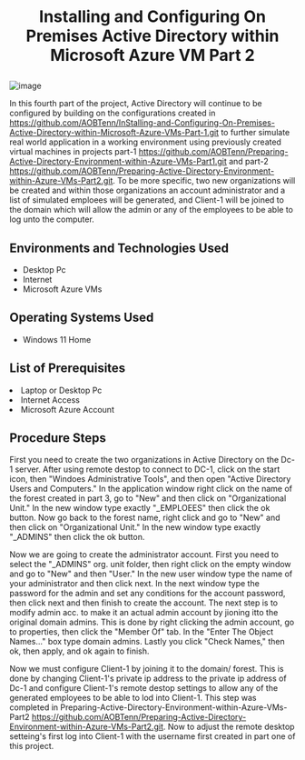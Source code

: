 # <p align="center">Installing and Configuring On Premises Active Directory within Microsoft Azure VM Part 2
![image](https://github.com/user-attachments/assets/e4f41676-9505-49cf-82a1-c1ad2d5cf390)


In this fourth part of the project, Active Directory will continue to be configured by building on the configurations created in https://github.com/AOBTenn/InStalling-and-Configuring-On-Premises-Active-Directory-within-Microsoft-Azure-VMs-Part-1.git to further simulate real world application in a working environment using previously created virtual machines in projects part-1 https://github.com/AOBTenn/Preparing-Active-Directory-Environment-within-Azure-VMs-Part1.git and part-2 https://github.com/AOBTenn/Preparing-Active-Directory-Environment-within-Azure-VMs-Part2.git. To be more specific, two new organizations will be created and within those organizations an account administrator and a list of simulated emploees will be generated, and Client-1 will be joined to the domain which will allow the admin or any of the employees to be able to log unto the computer.<br />


<h2>Environments and Technologies Used</h2>

- Desktop Pc
- Internet
- Microsoft Azure VMs 

<h2>Operating Systems Used </h2>

- Windows 11 Home</b>

<h2>List of Prerequisites</h2

- Laptop or Desktop Pc                                                                                                                                 
- Internet Access
- Microsoft Azure Account

<h2>Procedure Steps</h2>

First you need to create the two organizations in Active Directory on the Dc-1 server. After using remote destop to connect to DC-1, click on the start icon, then "Windoes Administrative Tools", and then open "Active Directory Users and Computers." In the application window right click on the name of the forest created in part 3, go to "New" and then click on "Organizational Unit." In the new window type exactly "_EMPLOEES" then click the ok button. Now go back to the forest name, right click and go to "New" and then click on "Organizational Unit." In the new window type exactly "_ADMINS" then click the ok button.

Now we are going to create the administrator account. First you need to select the "_ADMINS" org. unit folder, then right click on the empty window and go to "New" and then "User." In the new user window type the name of your administrator and then click next. In the next window type the password for the admin and set any conditions for the account password, then click next and then finish to create the account. The next step is to modify admin acc. to make it an actual admin account by jioning itto the original domain admins. This is done by right clicking the admin account, go to properties, then click the "Member Of" tab. In the "Enter The Object Names..." box type domain admins. Lastly you click "Check Names," then ok, then apply, and ok again to finish.

Now we must configure Client-1 by joining it to the domain/ forest. This is done by changing Client-1's private ip address to the private ip address of Dc-1 and configure Client-1's remote destop settings to allow any of the generated employees to be able to lod into Client-1. This step was completed in Preparing-Active-Directory-Environment-within-Azure-VMs-Part2 https://github.com/AOBTenn/Preparing-Active-Directory-Environment-within-Azure-VMs-Part2.git. Now to adjust the remote desktop setteing's first log into Client-1 with the username first created in part one of this project.
